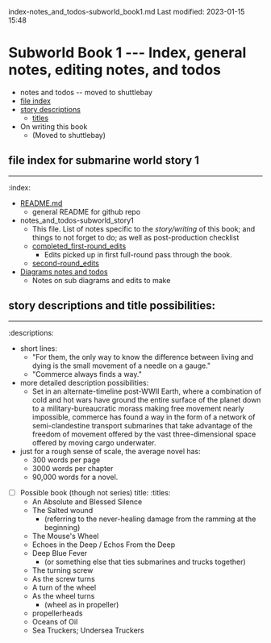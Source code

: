 index-notes_and_todos-subworld_book1.md
Last modified: 2023-01-15 15:48

# Subworld Book 1 --- Index, general notes, editing notes, and todos
* notes and todos -- moved to shuttlebay
* [file index](#index)
* [story descriptions](#descriptions)
	* [titles](#titles)
* On writing this book
	* (Moved to shuttlebay)


## file index for submarine world story 1
--------------------------------------------------------------------------------
:index:
* [README.md](../README.md)
	* general README for github repo
* notes_and_todos-subworld_story1
	* This file. List of notes specific to the _story/writing_ of this book; and things to not forget to do; as well as post-production checklist
	* [completed_first-round_edits](./completed_first-round_edits.md)
		* Edits picked up in first full-round pass through the book.
	* [second-round_edits](./second-round_edits.md)
* [Diagrams notes and todos](./notes-on-sub-diagrams)
	* Notes on sub diagrams and edits to make


## story descriptions and title possibilities: 
--------------------------------------------------------------------------------
:descriptions:
* short lines:
	* "For them, the only way to know the difference between living and dying is the small movement of a needle on a gauge."
	* "Commerce always finds a way."
* more detailed description possibilities: 
	* Set in an alternate-timeline post-WWII Earth, where a combination of cold and hot wars have ground the entire surface of the planet down to a military-bureaucratic morass making free movement nearly impossible, commerce has found a way in the form of a network of semi-clandestine transport submarines that take advantage of the freedom of movement offered by the vast three-dimensional space offered by moving cargo underwater.
* just for a rough sense of scale, the average novel has:
	* 300 words per page
	* 3000 words per chapter
	* 90,000 words for a novel.
* [ ] Possible book (though not series) title:
:titles:
	* An Absolute and Blessed Silence
	* The Salted wound
		* (referring to the never-healing damage from the ramming at the beginning)
	* The Mouse's Wheel
	* Echoes in the Deep / Echos From the Deep
	* Deep Blue Fever
		* (or something else that ties submarines and trucks together)
	* The turning screw
	* As the screw turns
	* A turn of the wheel
	* As the wheel turns
		* (wheel as in propeller)
	* propellerheads
	* Oceans of Oil
	* Sea Truckers; Undersea Truckers




